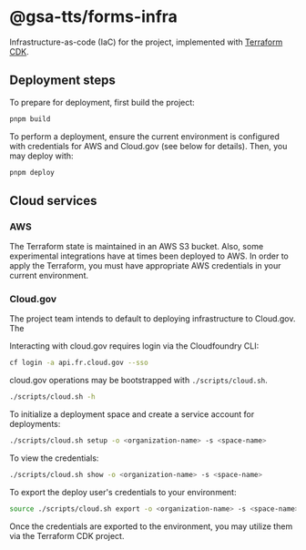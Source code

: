 # @gsa-tts/forms-infra

Infrastructure-as-code (IaC) for the project, implemented with [Terraform CDK](https://github.com/hashicorp/terraform-cdk).

## Deployment steps

To prepare for deployment, first build the project:

```bash
pnpm build
```

To perform a deployment, ensure the current environment is configured with credentials for AWS and Cloud.gov (see below for details). Then, you may deploy with:

```bash
pnpm deploy
```

## Cloud services

### AWS

The Terraform state is maintained in an AWS S3 bucket. Also, some experimental integrations have at times been deployed to AWS. In order to apply the Terraform, you must have appropriate AWS credentials in your current environment.

### Cloud.gov

The project team intends to default to deploying infrastructure to Cloud.gov. The

Interacting with cloud.gov requires login via the Cloudfoundry CLI:

```bash
cf login -a api.fr.cloud.gov --sso
```

cloud.gov operations may be bootstrapped with `./scripts/cloud.sh`.

```bash
./scripts/cloud.sh -h
```

To initialize a deployment space and create a service account for deployments:

```bash
./scripts/cloud.sh setup -o <organization-name> -s <space-name>
```

To view the credentials:

```bash
./scripts/cloud.sh show -o <organization-name> -s <space-name>
```

To export the deploy user's credentials to your environment:

```bash
source ./scripts/cloud.sh export -o <organization-name> -s <space-name>
```

Once the credentials are exported to the environment, you may utilize them via the Terraform CDK project.
